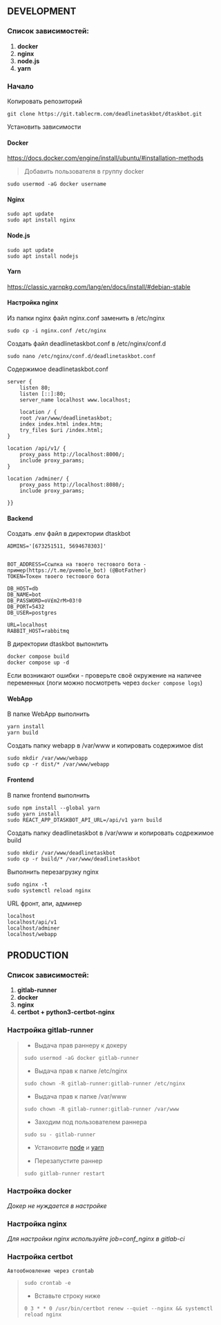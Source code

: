 ## DEVELOPMENT
### Список зависимостей:
  1. **docker**
  2. **nginx**
  3. **node.js**
  4. **yarn**

### Начало
Копировать репозиторий

    git clone https://git.tablecrm.com/deadlinetaskbot/dtaskbot.git

Установить зависимости
#### Docker
https://docs.docker.com/engine/install/ubuntu/#installation-methods

>Добавить пользователя в группу docker

    sudo usermod -aG docker username
    
#### Nginx
    sudo apt update
    sudo apt install nginx
#### Node.js

    sudo apt update
    sudo apt install nodejs
#### Yarn
https://classic.yarnpkg.com/lang/en/docs/install/#debian-stable
#### Настройка nginx
Из папки nginx файл nginx.conf заменить в /etc/nginx

    sudo cp -i nginx.conf /etc/nginx
    
 Создать файл deadlinetaskbot.conf в /etc/nginx/conf.d
 
    sudo nano /etc/nginx/conf.d/deadlinetaskbot.conf

 Содержимое deadlinetaskbot.conf
 
    server {
        listen 80;
        listen [::]:80;
        server_name localhost www.localhost;

        location / {
        root /var/www/deadlinetaskbot;
        index index.html index.htm;
        try_files $uri /index.html;
    }

    location /api/v1/ {
        proxy_pass http://localhost:8000/;
        include proxy_params;
    }

    location /adminer/ {
        proxy_pass http://localhost:8080/;
        include proxy_params;
        
    }}

#### Backend
Создать .env файл в директории dtaskbot

    ADMINS='[673251511, 5694678303]'


    BOT_ADDRESS=Ссылка на твоего тестового бота - пример(https://t.me/pvemole_bot) (@BotFather)
    TOKEN=Токен твоего тестового бота

    DB_HOST=db
    DB_NAME=bot
    DB_PASSWORD=oV£m2rM>03!0
    DB_PORT=5432
    DB_USER=postgres

    URL=localhost
    RABBIT_HOST=rabbitmq

В директории dtaskbot выпонлить

    docker compose build
    docker compose up -d


Если возникают ошибки - проверьте своё окружение на наличее переменных (логи можно посмотреть через `docker compose logs`)

#### WebApp
В папке WebApp выполнить

    yarn install
    yarn build

Создать папку webapp в /var/www и копировать содержимое dist

    sudo mkdir /var/www/webapp
    sudo cp -r dist/* /var/www/webapp


####  Frontend 
В папке frontend выполнить

    sudo npm install --global yarn
    sudo yarn install
    sudo REACT_APP_DTASKBOT_API_URL=/api/v1 yarn build

Создать папку deadlinetaskbot в /var/www и копировать содрежимое build

    sudo mkdir /var/www/deadlinetaskbot
    sudo cp -r build/* /var/www/deadlinetaskbot
    
Выполнить перезагрузку nginx

    sudo nginx -t
    sudo systemctl reload nginx


URL фронт, апи, админер

    localhost
    localhost/api/v1
    localhost/adminer
    localhost/webapp

## PRODUCTION
### Список зависимостей:
  1. **gitlab-runner** 
  2. **docker** 
  3. **nginx** 
  4. **certbot + python3-certbot-nginx**

### Настройка gitlab-runner

>- Выдача прав раннеру к докеру
> ```shell
> sudo usermod -aG docker gitlab-runner
> ```
>- Выдача прав к папке /etc/nginx
> ```shell
> sudo chown -R gitlab-runner:gitlab-runner /etc/nginx
> ```
>- Выдача прав к папке /var/www
> ```shell
> sudo chown -R gitlab-runner:gitlab-runner /var/www
> ```
>
>- Заходим под пользователем раннера
> ```shell
> sudo su - gitlab-runner
> ```
>
>- Установите [node](https://nodejs.org/en/download/package-manager/all) и [yarn](https://classic.yarnpkg.com/lang/en/docs/install/)
> 
>- Перезапустите раннер
>
> ```shell
> sudo gitlab-runner restart
> ```

### Настройка docker
_Докер не нуждается в настройке_

### Настройка nginx
_Для настройки nginx используйте job=conf_nginx в gitlab-ci_

### Настройка certbot 
`Автообновление через crontab`
> ```shell
> sudo crontab -e
> ```
>- Вставьте строку ниже
> ```text
> 0 3 * * 0 /usr/bin/certbot renew --quiet --nginx && systemctl reload nginx
> ```
